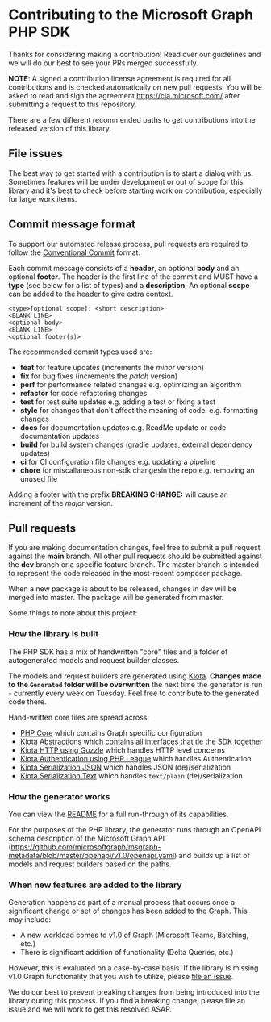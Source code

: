 # Contributing to the Microsoft Graph PHP SDK
Thanks for considering making a contribution! Read over our guidelines and we will do our best to see your PRs merged successfully.

**NOTE**: A signed a contribution license agreement is required for all contributions and is checked automatically on new pull requests. You will be asked to read and sign the agreement https://cla.microsoft.com/ after submitting a request to this repository.

There are a few different recommended paths to get contributions into the released version of this library.

## File issues
The best way to get started with a contribution is to start a dialog with us. Sometimes features will be under development or out of scope for this library and it's best to check before starting work on contribution, especially for large work items.

## Commit message format

To support our automated release process, pull requests are required to follow the [Conventional Commit](https://www.conventionalcommits.org/en/v1.0.0/)
format.

Each commit message consists of a **header**, an optional **body** and an optional **footer**. The header is the first line of the commit and
MUST have a **type** (see below for a list of types) and a **description**. An optional **scope** can be added to the header to give extra context.

```
<type>[optional scope]: <short description>
<BLANK LINE>
<optional body>
<BLANK LINE>
<optional footer(s)>
```

The recommended commit types used are:

- **feat** for feature updates (increments the _minor_ version)
- **fix** for bug fixes (increments the _patch_ version)
- **perf** for performance related changes e.g. optimizing an algorithm
- **refactor** for code refactoring changes
- **test** for test suite updates e.g. adding a test or fixing a test
- **style** for changes that don't affect the meaning of code. e.g. formatting changes
- **docs** for documentation updates e.g. ReadMe update or code documentation updates
- **build** for build system changes (gradle updates, external dependency updates)
- **ci** for CI configuration file changes e.g. updating a pipeline
- **chore** for miscallaneous non-sdk changesin the repo e.g. removing an unused file

Adding a footer with the prefix **BREAKING CHANGE:** will cause an increment of the _major_ version.

## Pull requests
If you are making documentation changes, feel free to submit a pull request against the **main** branch. All other pull requests should be submitted against the **dev** branch or a specific feature branch. The master branch is intended to represent the code released in the most-recent composer package.

When a new package is about to be released, changes in dev will be merged into master. The package will be generated from master.

Some things to note about this project:

### How the library is built
The PHP SDK has a mix of handwritten "core" files and a folder of autogenerated models and request builder classes.

The models and request builders are generated using [Kiota](https://github.com/microsoft/kiota). **Changes made to the ```Generated``` folder will be overwritten** the next time the generator is run - currently every week on Tuesday. Feel free to contribute to the generated code there.

Hand-written core files are spread across:

- [PHP Core](https://github.com/microsoftgraph/msgraph-sdk-php-core) which contains Graph specific configuration
- [Kiota Abstractions](https://github.com/microsoft/kiota-abstractions-php) which contains all interfaces that tie the SDK together
- [Kiota HTTP using Guzzle](https://github.com/microsoft/kiota-http-guzzle-php) which handles HTTP level concerns
- [Kiota Authentication using PHP League](https://github.com/microsoft/kiota-authentication-phpleague-php) which handles Authentication
- [Kiota Serialization JSON](https://github.com/microsoft/kiota-serialization-json-php) which handles JSON (de)/serialization
- [Kiota Serialization Text](https://github.com/microsoft/kiota-serialization-text-php) which handles `text/plain` (de)/serialization

### How the generator works
You can view the [README](https://github.com/microsoft/kiota) for a full run-through of its capabilities.

For the purposes of the PHP library, the generator runs through an OpenAPI schema description of the Microsoft Graph API (https://github.com/microsoftgraph/msgraph-metadata/blob/master/openapi/v1.0/openapi.yaml) and builds up a list of models and request builders based on the paths.

### When new features are added to the library
Generation happens as part of a manual process that occurs once a significant change or set of changes has been added to the Graph. This may include:
 - A new workload comes to v1.0 of Graph (Microsoft Teams, Batching, etc.)
 - There is significant addition of functionality (Delta Queries, etc.)

However, this is evaluated on a case-by-case basis. If the library is missing v1.0 Graph functionality that you wish to utilize, please [file an issue](https://github.com/microsoftgraph/msgraph-sdk-php/issues).

We do our best to prevent breaking changes from being introduced into the library during this process. If you find a breaking change, please file an issue and we will work to get this resolved ASAP.


